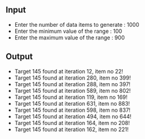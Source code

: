 ## Input 
- Enter the number of data items to generate : 1000
- Enter the minimum value of the range : 100
- Enter the maximum value of the range : 900

## Output
 - Target 145 found at iteration 12, item no 22!
 - Target 145 found at iteration 280, item no 399!
 - Target 145 found at iteration 288, item no 397!
 - Target 145 found at iteration 589, item no 802!
 - Target 145 found at iteration 119, item no 169!
 - Target 145 found at iteration 631, item no 883!
 - Target 145 found at iteration 598, item no 837!
 - Target 145 found at iteration 494, item no 644!
 - Target 145 found at iteration 164, item no 208!
 - Target 145 found at iteration 162, item no 221!
